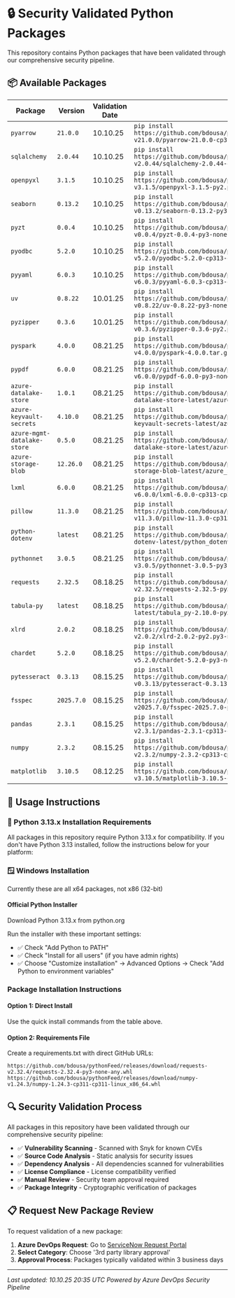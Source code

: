 ﻿# 🔒 Security Validated Python Packages

This repository contains Python packages that have been validated through our comprehensive security pipeline.

## 📦 Available Packages
| Package | Version | Validation Date | Quick Install |
|---------|---------|-----------------|---------------|
| `pyarrow` | `21.0.0` | 10.10.25 | `pip install https://github.com/bdousa/pythonFeedWindows/releases/download/pyarrow-v21.0.0/pyarrow-21.0.0-cp313-cp313-win_amd64.whl` |
| `sqlalchemy` | `2.0.44` | 10.10.25 | `pip install https://github.com/bdousa/pythonFeedWindows/releases/download/sqlalchemy-v2.0.44/sqlalchemy-2.0.44-cp313-cp313-win_amd64.whl` |
| `openpyxl` | `3.1.5` | 10.10.25 | `pip install https://github.com/bdousa/pythonFeedWindows/releases/download/openpyxl-v3.1.5/openpyxl-3.1.5-py2.py3-none-any.whl` |
| `seaborn` | `0.13.2` | 10.10.25 | `pip install https://github.com/bdousa/pythonFeedWindows/releases/download/seaborn-v0.13.2/seaborn-0.13.2-py3-none-any.whl` |
| `pyzt` | `0.0.4` | 10.10.25 | `pip install https://github.com/bdousa/pythonFeedWindows/releases/download/pyzt-v0.0.4/pyzt-0.0.4-py3-none-any.whl` |
| `pyodbc` | `5.2.0` | 10.10.25 | `pip install https://github.com/bdousa/pythonFeedWindows/releases/download/pyodbc-v5.2.0/pyodbc-5.2.0-cp313-cp313-win_amd64.whl` |
| `pyyaml` | `6.0.3` | 10.10.25 | `pip install https://github.com/bdousa/pythonFeedWindows/releases/download/pyyaml-v6.0.3/pyyaml-6.0.3-cp313-cp313-win_amd64.whl` |
| `uv` | `0.8.22` | 10.01.25 | `pip install https://github.com/bdousa/pythonFeedWindows/releases/download/uv-v0.8.22/uv-0.8.22-py3-none-win_amd64.whl` |
| `pyzipper` | `0.3.6` | 10.01.25 | `pip install https://github.com/bdousa/pythonFeedWindows/releases/download/pyzipper-v0.3.6/pyzipper-0.3.6-py2.py3-none-any.whl` |
| `pyspark` | `4.0.0` | 08.21.25 | `pip install https://github.com/bdousa/pythonFeedWindows/releases/download/pyspark-v4.0.0/pyspark-4.0.0.tar.gz` |
| `pypdf` | `6.0.0` | 08.21.25 | `pip install https://github.com/bdousa/pythonFeedWindows/releases/download/pypdf-v6.0.0/pypdf-6.0.0-py3-none-any.whl` |
| `azure-datalake-store` | `1.0.1` | 08.21.25 | `pip install https://github.com/bdousa/pythonFeedWindows/releases/download/azure-datalake-store-latest/azure_datalake_store-1.0.1-py2.py3-none-any.whl` |
| `azure-keyvault-secrets` | `4.10.0` | 08.21.25 | `pip install https://github.com/bdousa/pythonFeedWindows/releases/download/azure-keyvault-secrets-latest/azure_keyvault_secrets-4.10.0-py3-none-any.whl` |
| `azure-mgmt-datalake-store` | `0.5.0` | 08.21.25 | `pip install https://github.com/bdousa/pythonFeedWindows/releases/download/azure-mgmt-datalake-store-latest/azure_mgmt_datalake_store-0.5.0-py2.py3-none-any.whl` |
| `azure-storage-blob` | `12.26.0` | 08.21.25 | `pip install https://github.com/bdousa/pythonFeedWindows/releases/download/azure-storage-blob-latest/azure_storage_blob-12.26.0-py3-none-any.whl` |
| `lxml` | `6.0.0` | 08.21.25 | `pip install https://github.com/bdousa/pythonFeedWindows/releases/download/lxml-v6.0.0/lxml-6.0.0-cp313-cp313-win_amd64.whl` |
| `pillow` | `11.3.0` | 08.21.25 | `pip install https://github.com/bdousa/pythonFeedWindows/releases/download/pillow-v11.3.0/pillow-11.3.0-cp313-cp313-win_amd64.whl` |
| `python-dotenv` | `latest` | 08.21.25 | `pip install https://github.com/bdousa/pythonFeedWindows/releases/download/python-dotenv-latest/python_dotenv-1.1.1-py3-none-any.whl` |
| `pythonnet` | `3.0.5` | 08.21.25 | `pip install https://github.com/bdousa/pythonFeedWindows/releases/download/pythonnet-v3.0.5/pythonnet-3.0.5-py3-none-any.whl` |
| `requests` | `2.32.5` | 08.18.25 | `pip install https://github.com/bdousa/pythonFeedWindows/releases/download/requests-v2.32.5/requests-2.32.5-py3-none-any.whl` |
| `tabula-py` | `latest` | 08.18.25 | `pip install https://github.com/bdousa/pythonFeedWindows/releases/download/tabula-py-latest/tabula_py-2.10.0-py3-none-any.whl` |
| `xlrd` | `2.0.2` | 08.18.25 | `pip install https://github.com/bdousa/pythonFeedWindows/releases/download/xlrd-v2.0.2/xlrd-2.0.2-py2.py3-none-any.whl` |
| `chardet` | `5.2.0` | 08.18.25 | `pip install https://github.com/bdousa/pythonFeedWindows/releases/download/chardet-v5.2.0/chardet-5.2.0-py3-none-any.whl` |
| `pytesseract` | `0.3.13` | 08.15.25 | `pip install https://github.com/bdousa/pythonFeedWindows/releases/download/pytesseract-v0.3.13/pytesseract-0.3.13-py3-none-any.whl` |
| `fsspec` | `2025.7.0` | 08.15.25 | `pip install https://github.com/bdousa/pythonFeedWindows/releases/download/fsspec-v2025.7.0/fsspec-2025.7.0-py3-none-any.whl` |
| `pandas` | `2.3.1` | 08.15.25 | `pip install https://github.com/bdousa/pythonFeedWindows/releases/download/pandas-v2.3.1/pandas-2.3.1-cp313-cp313-win_amd64.whl` |
| `numpy` | `2.3.2` | 08.15.25 | `pip install https://github.com/bdousa/pythonFeedWindows/releases/download/numpy-v2.3.2/numpy-2.3.2-cp313-cp313-win_amd64.whl` |
| `matplotlib` | `3.10.5` | 08.12.25 | `pip install https://github.com/bdousa/pythonFeedWindows/releases/download/matplotlib-v3.10.5/matplotlib-3.10.5-cp313-cp313-win_amd64.whl` |

## 🚀 Usage Instructions

### 🐍 Python 3.13.x Installation Requirements
All packages in this repository require Python 3.13.x for compatibility. If you don't have Python 3.13 installed, follow the instructions below for your platform:

### 🪟 Windows Installation

Currently these are all x64 packages, not x86 (32-bit)

#### Official Python Installer

Download Python 3.13.x from python.org

Run the installer with these important settings:
- ✅ Check "Add Python to PATH"
- ✅ Check "Install for all users" (if you have admin rights)
- ✅ Choose "Customize installation" → Advanced Options → Check "Add Python to environment variables"

### Package Installation Instructions
#### Option 1: Direct Install
Use the quick install commands from the table above.

#### Option 2: Requirements File

Create a requirements.txt with direct GitHub URLs:
```
https://github.com/bdousa/pythonFeed/releases/download/requests-v2.32.4/requests-2.32.4-py3-none-any.whl
https://github.com/bdousa/pythonFeed/releases/download/numpy-v1.24.3/numpy-1.24.3-cp311-cp311-linux_x86_64.whl
```

## 🔍 Security Validation Process
All packages in this repository have been validated through our comprehensive security pipeline:
- ✅ **Vulnerability Scanning** - Scanned with Snyk for known CVEs
- ✅ **Source Code Analysis** - Static analysis for security issues
- ✅ **Dependency Analysis** - All dependencies scanned for vulnerabilities
- ✅ **License Compliance** - License compatibility verified
- ✅ **Manual Review** - Security team approval required
- ✅ **Package Integrity** - Cryptographic verification of packages

## 📋 Request New Package Review
To request validation of a new package:
1. **Azure DevOps Request**: Go to [ServiceNow Request Portal](https://bdous.service-now.com/sp?id=sc_cat_item&sys_id=c746dd861b3e6910182c63d07e4bcbac)
2. **Select Category**: Choose '3rd party library approval'
3. **Approval Process**: Packages typically validated within 3 business days

---
*Last updated: 10.10.25 20:35 UTC*
*Powered by Azure DevOps Security Pipeline*
